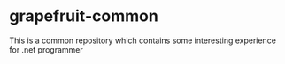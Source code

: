 # grapefruit-common
This is a common repository which contains some  interesting experience for .net programmer
